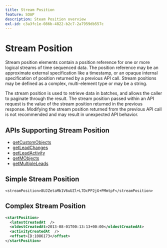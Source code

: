 ```yaml
---
title: Stream Position
feature: SOAP
description: Steam Position overview
exl-id: c3a3fc1e-086b-4822-b2c7-2a7959db557c
---
```

# Stream Position

Stream position elements contain a position reference for one or more logical streams of time sequenced data. The position reference may be an approximate external specification like a timestamp, or an opaque internal specification of position returned by a previous API call. Stream positions may be defined as a complex, multi-element type or may be a string.

The stream position is used to retrieve data in batches, and allows the caller to paginate through the result. The stream position passed within an API request is the value of the stream position returned in the previous response. Modifying the stream position returned from the previous API call is not recommended and may result in unexpected API behavior.

## APIs Supporting Stream Position

- [getCustomObjects](getcustomobjects.md)
- [getLeadChanges](getleadchanges.md)
- [getLeadActivity](getleadactivity.md)
- [getMObjects](getmobjects.md)
- [getMultipleLeads](getmultipleleads.md)

## Simple Stream Position

```
<streamPosition>8UJZetaMb1V6uUZl+L7DcPP2jG+PMmtpF</streamPosition>
```

## Complex Stream Position

```xml
<startPosition>
  <latestCreatedAt  />
  <oldestCreatedAt>2013-08-01T00:13:13+00:00</oldestCreatedAt>
  <activityCreatedAt  />
  <offset>ID:1086173</offset>
</startPosition>
```
